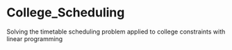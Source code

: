 # College_Scheduling
Solving the timetable scheduling problem applied to college constraints with linear programming
